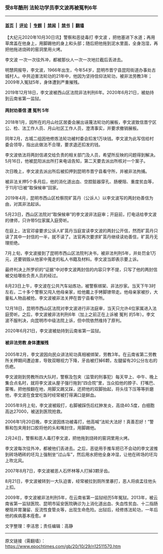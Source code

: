 ### 受8年酷刑 法轮功学员李文波再被冤判6年

---

#### [首页](../../../..?n12511570) &nbsp;|&nbsp; [评论](../../../../../epoch-comment?n12511570) &nbsp;|&nbsp; [专题](../../../../../epoch-special?n12511570) &nbsp;|&nbsp; [禁闻](../../../../../epoch-news?n12511570) &nbsp;|&nbsp; [禁书](../../../../../books?n12511570) &nbsp;|&nbsp; [翻墙](https://github.com/gfw-breaker/nogfw/blob/master/README.md?n12511570)


<div class="post_content" id="artbody" itemprop="articleBody">
 <!-- article content begin -->
 <p>
  【大纪元2020年10月30日讯】警察和恶徒毒打
  <ok href="https://www.epochtimes.com/gb/tag/%E6%9D%8E%E6%96%87%E6%B3%A2.html">
   李文波
  </ok>
  ，把他塞进下水道；再用草席盖在他身上，用脚踢他的身上和头部；随后把他拖到泥水里面，全身泡湿，再把他拖进烧砖的窑洞里用火烤。
 </p>
 <p>
  <ok href="https://www.epochtimes.com/gb/tag/%E6%9D%8E%E6%96%87%E6%B3%A2.html">
   李文波
  </ok>
  一次一次往外冲，都被那伙人一次一次地拦截后丢进去。
 </p>
 <p>
  明慧网报导，李文波，1966年出生，今年54岁，昆明市晋宁县昆阳街道办事处古城村人。中共迫害法轮功的21年中，他因为坚持信仰法轮功，被非法劳教3年；2009年入冤狱5年，身体遭到严重摧残。
 </p>
 <p>
  2019年12月18日，李文波被西山区法院非法判刑6年。2020年6月21日，被劫持到云南省第一监狱。
 </p>
 <h4>
  <b>
   两封劝善信 遭
   <ok href="https://www.epochtimes.com/gb/tag/%E5%86%A4%E5%88%A4.html">
    冤判
   </ok>
   5年
  </b>
 </h4>
 <p>
  2018年1月，因所在的月山社区居委会展出诬蔑法轮功的展板，李文波致信晋宁区公、检、法工作人员、月山社区工作人员，澄清事实，并要求撤销展板。
 </p>
 <p>
  同年2月，古城二组因他修炼法轮功被村委会扣发1万块钱。李文波为此写信给村委会领导，指出此做法不合理，要求退还扣发的钱。
 </p>
 <p>
  李文波依法将两封信递交给负责的相关部门及人员，希望所反映的问题得到解决。5月16日，他被昆阳派出所打来电话告知，第二天要去派出所核对一个案子。
 </p>
 <p>
  次日晚上，李文波去派出所后被扣押到昆明市晋宁县看守所，并被非法拘捕。
 </p>
 <p>
  被非法关押5个多月后，他的消化道出血、空腔脏器穿孔、肠梗阻、重度贫血等，于11月1日被“取保候审”回家。
 </p>
 <p>
  2019年4月，昆明市西山区检察院旷莒丹（公诉人）以李文波写的两封劝善信为由，对其非法起诉。
 </p>
 <p>
  5月23日，西山区法院对“取保候审”的李文波非法庭审；开庭前，打电话给李文波的律师，只许带5位家属入庭旁听。
 </p>
 <p>
  在庭上，法官邓睿要求公诉人旷莒丹当庭宣读李文波的两封公开信，然而旷莒丹只读了其中一封信的一半，就不读了。法官再次要求旷莒丹继续读劝善信，旷莒丹无理拒绝。
 </p>
 <p>
  7月上旬，李文波接到了昆明市西山区法院判决书，被非法判刑5年，并处罚金1万元，还要销毁从他家中蒐走的私人书籍及材料。李文波当即表示要上诉。
 </p>
 <p>
  最终判决上所罗织的“证据”中对李文波两封信的内容只字不提，只写了他的两封信被交给哪些负责人员的经过。
 </p>
 <p>
  8月23日上午，李文波在公共汽车站炼功，被警察绑架、非法抄家。当天下午3时左右，二十多个警察又闯入他母亲家，给他戴上手铐脚镣带走。他母亲家被抄，大量私人物品被抢。李文波被非法关押在晋宁县看守所。
 </p>
 <p>
  12月18日，昆明市西山区法院对李文波进行非法庭审，当天只允许4位家属进入法庭旁听。之后，李文波被非法判刑6年（加上之前正在上诉被
  <ok href="https://www.epochtimes.com/gb/tag/%E5%86%A4%E5%88%A4.html">
   冤判
  </ok>
  的5年）。李文波不服判决，向昆明市中级法院上诉，但中院依然维持了原判。
 </p>
 <p>
  2020年6月21日，李文波被劫持到云南省第一监狱。
 </p>
 <h4>
  <b>
   被非法劳教 身体遭摧残
  </b>
 </h4>
 <p>
  2005年2月，李文波因向民众讲法轮功真相被绑架，劳教3年。在云南省第二劳教所关押期间遭迫害，导致双眼视力下降，牙齿被打掉6颗，左腿留有20公分左右的伤疤。
 </p>
 <p>
  李文波刚到劳教所四大队时，警察及包夹（监管的刑事犯）每天早上、中午、晚上集合点名时，就将李文波从屋子强行拖到“四合院”里，当众掐他的脖子、打嘴巴、蒙嘴，把他按翻在地，用脚又踢又踩，还把他的双脚抬起，将头往下压等等折磨他，李文波在食堂吃饭时经常被打得满口是鲜血。
 </p>
 <p>
  2005年9月上旬，李文波被殴打，右脚被踩伤后红肿发炎，高烧40.5度，白细胞高达27000，被送到医院抢救。
 </p>
 <p>
  2006年1月20日晚，李文波因炼功被毒打，他高喊“法轮大法好！真善忍好！”警察和包夹用封口胶将他的头和嘴封住，用脚踢他。
 </p>
 <p>
  2月24日，警察和恶人毒打李文波，把他拖到烧砖的窑洞里用火烤。
 </p>
 <p>
  李文波每次往外冲，都被他们丢进去。之后，恶徒用手推车把已不会动的李文波推到砖场晒砖的坯沟上强制坐“过山车”，然后用水把他全身冲湿，让他在砖场的坯沟上吹北风。
 </p>
 <p>
  2007年8月7日，李文波被恶人石怀林等人打掉3颗牙齿。
 </p>
 <p>
  8月21日，李文波被转到一大队迫害，经常被拉到厕所里暴打，恶人将痰盂往他头上扣。
 </p>
 <p>
  2009年，李文波被非法判刑5年，在云南省第一监狱经历5年冤狱。2013年，被云南省第一监狱医院、昆明市延安医院确诊为上消化道出血、失血性贫血、十二指肠梗阻并胃潴留、反流性食管炎等，出现生命危险。出狱后，经修炼法轮功，一年后他的疾病基本痊愈。#
 </p>
 <p>
  文字整理：李洁思；责任编辑：高静
 </p>
 <!-- article content end -->
 <div id="below_article_ad">
 </div>
</div>


---

原文链接（需翻墙）：https://www.epochtimes.com/gb/20/10/29/n12511570.htm